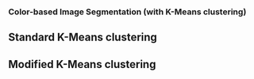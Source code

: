 ### Color-based Image Segmentation (with K-Means clustering)

## Standard K-Means clustering

## Modified K-Means clustering